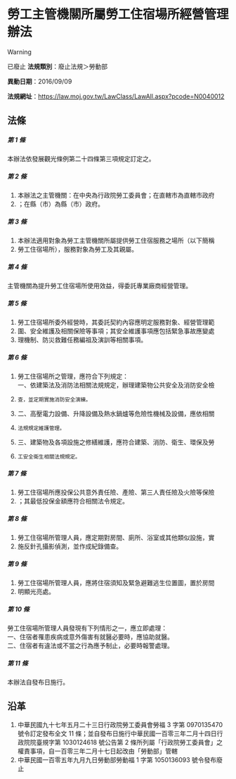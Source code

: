 # 勞工主管機關所屬勞工住宿場所經營管理辦法


> [!WARNING]
> 已廢止
**法規類別**：廢止法規＞勞動部

**異動日期**：2016/09/09  

**法規網址**：https://law.moj.gov.tw/LawClass/LawAll.aspx?pcode=N0040012



## 法條
##### 第 1 條
本辦法依發展觀光條例第二十四條第三項規定訂定之。

##### 第 2 條
1. 本辦法之主管機關：在中央為行政院勞工委員會；在直轄市為直轄市政府
1. ；在縣（市）為縣（市）政府。

##### 第 3 條
1. 本辦法適用對象為勞工主管機關所屬提供勞工住宿服務之場所（以下簡稱
1. 勞工住宿場所），服務對象為勞工及其親屬。

##### 第 4 條
主管機關為提升勞工住宿場所使用效益，得委託專業廠商經營管理。

##### 第 5 條
1. 勞工住宿場所委外經營時，其委託契約內容應明定服務對象、經營管理範
1. 圍、安全維護及相關保險等事項；其安全維護事項應包括緊急事故應變處
1. 理機制、防災救難任務編祖及演訓等相關事項。

##### 第 6 條
1. 勞工住宿場所之管理，應符合下列規定：  
一、依建築法及消防法相關法規規定，辦理建築物公共安全及消防安全檢
1.     查，並定期實施消防安全演練。
1. 二、高壓電力設備、升降設備及熱水鍋爐等危險性機械及設備，應依相關
1.     法規規定維護管理。
1. 三、建築物及各項設施之修繕維護，應符合建築、消防、衛生、環保及勞
1.     工安全衛生相關法規規定。

##### 第 7 條
1. 勞工住宿場所應投保公共意外責任險、產險、第三人責任險及火險等保險
1. ；其最低投保金額應符合相關法令規定。

##### 第 8 條
1. 勞工住宿場所管理人員，應定期對房間、廁所、浴室或其他類似設施，實
1. 施反針孔攝影偵測，並作成紀錄備查。

##### 第 9 條
1. 勞工住宿場所管理人員，應將住宿須知及緊急避難逃生位置圖，置於房間
1. 明顯光亮處。

##### 第 10 條
勞工住宿場所管理人員發現有下列情形之一，應立即處理：  
一、住宿者罹患疾病或意外傷害有就醫必要時，應協助就醫。  
二、住宿者有違法或不當之行為應予制止，必要時報警處理。

##### 第 11 條
本辦法自發布日施行。

## 沿革
1. 中華民國九十七年五月二十三日行政院勞工委員會勞福 3  字第 0970135470 號令訂定發布全文 11 條；並自發布日施行中華民國一百零三年二月十四日行政院院臺規字第 1030124618 號公告第 2  條所列屬「行政院勞工委員會」之權責事項，自一百零三年二月十七日起改由「勞動部」管轄
1. 中華民國一百零五年九月九日勞動部勞動福 1  字第 1050136093 號令發布廢止
